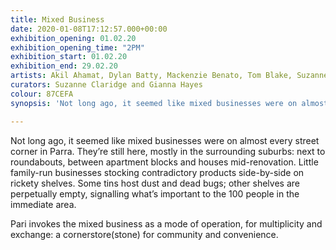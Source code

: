 ```yaml
---
title: Mixed Business
date: 2020-01-08T17:12:57.000+00:00
exhibition_opening: 01.02.20
exhibition_opening_time: "2PM"
exhibition_start: 01.02.20
exhibition_end: 29.02.20
artists: Akil Ahamat, Dylan Batty, Mackenzie Benato, Tom Blake, Suzanne Claridge, Hayley Coghlan, Jack De Lacy, Kalanjay Dhir, Heath Franco, Rebecca Gallo, Fei Gao, Victoria Hall, Talitha Hanna, Gianna Christella Hayes, Leon Kannangara, Shivanjani Lal, Mehmet Mevlütoğlu, Garden Reflexxx x Yousuf Khan Noor, Pat Dakhokhe Mikha, Nadia Odlum, Namika Parajuli, Ebony Sebcombe, Ricky Tana, Sasanki Tennakoon, Josephine Wyburn, Kai Wasikowksi, Jodie Whalen, Bryden Williams, Justine Youssef and Tian Zhang
curators: Suzanne Claridge and Gianna Hayes
colour: 87CEFA
synopsis: 'Not long ago, it seemed like mixed businesses were on almost every street corner in Parra. They’re still here, mostly in the surrounding suburbs: next to roundabouts, between apartment blocks and houses mid-renovation. Little family-run businesses stocking contradictory products side-by-side on rickety shelves. Some tins host dust and dead bugs; other shelves are perpetually empty, signalling what’s important to the 100 people in the immediate area.'

---
```

Not long ago, it seemed like mixed businesses were on almost every street corner in Parra. They’re still here, mostly in the surrounding suburbs: next to roundabouts, between apartment blocks and houses mid-renovation. Little family-run businesses stocking contradictory products side-by-side on rickety shelves. Some tins host dust and dead bugs; other shelves are perpetually empty, signalling what’s important to the 100 people in the immediate area.

Pari invokes the mixed business as a mode of operation, for multiplicity and exchange: a cornerstore(stone) for community and convenience.
